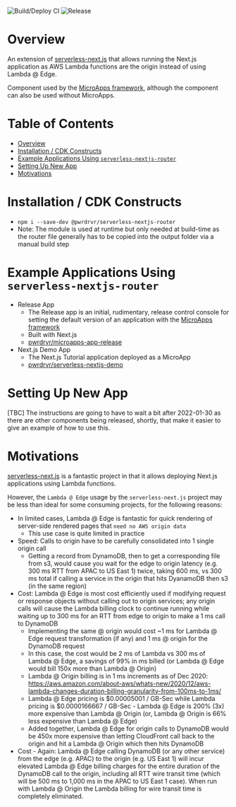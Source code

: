 ![Build/Deploy CI](https://github.com/pwrdrvr/serverless-nextjs-router/actions/workflows/build.yml/badge.svg) ![Release](https://github.com/pwrdrvr/serverless-nextjs-router/actions/workflows/release.yml/badge.svg)

# Overview

An extension of [serverless-next.js](https://github.com/serverless-nextjs/serverless-next.js) that allows running the Next.js application as AWS Lambda functions are the origin instead of using Lambda @ Edge.

Component used by the [MicroApps framework](https://github.com/pwrdrvr/microapps-core), although the component can also be used without MicroApps.

# Table of Contents <!-- omit in toc -->

- [Overview](#overview)
- [Installation / CDK Constructs](#installation--cdk-constructs)
- [Example Applications Using `serverless-nextjs-router`](#example-applications-using-serverless-nextjs-router)
- [Setting Up New App](#setting-up-new-app)
- [Motivations](#motivations)

# Installation / CDK Constructs

- `npm i --save-dev @pwrdrvr/serverless-nextjs-router`
- Note: The module is used at runtime but only needed at build-time as the router file generally has to be copied into the output folder via a manual build step

# Example Applications Using `serverless-nextjs-router`

- Release App
  - The Release app is an initial, rudimentary, release control console for setting the default version of an application with the [MicroApps framework](https://github.com/pwrdrvr/microapps-core)
  - Built with Next.js
  - [pwrdrvr/microapps-app-release](https://github.com/pwrdrvr/microapps-app-release)
- Next.js Demo App
  - The Next.js Tutorial application deployed as a MicroApp
  - [pwrdrvr/serverless-nextjs-demo](https://github.com/pwrdrvr/serverless-nextjs-demo)

# Setting Up New App

[TBC] The instructions are going to have to wait a bit after 2022-01-30 as there are other components being released, shortly, that make it easier to give an example of how to use this.

# Motivations

[serverless-next.js](https://github.com/serverless-nextjs/serverless-next.js) is a fantastic project in that it allows deploying Next.js applications using Lambda functions.

However, the `Lambda @ Edge` usage by the `serverless-next.js` project may be less than ideal for some consuming projects, for the following reasons:

- In limited cases, Lambda @ Edge is fantastic for quick rendering of server-side rendered pages that `need no AWS origin data`
  - This use case is quite limited in practice
- Speed: Calls to origin have to be carefully consolidated into 1 single origin call
  - Getting a record from DynamoDB, then to get a corresponding file from s3, would cause you wait for the edge to origin latency (e.g. 300 ms RTT from APAC to US East 1) twice, taking 600 ms, vs 300 ms total if calling a service in the origin that hits DyanamoDB then s3 (in the same region)
- Cost: Lambda @ Edge is most cost efficiently used if modifying request or response objects without calling out to origin services; any origin calls will cause the Lambda billing clock to continue running while waiting up to 300 ms for an RTT from edge to origin to make a 1 ms call to DynamoDB
  - Implementing the same @ origin would cost ~1 ms for Lambda @ Edge request transformation (if any) and 1 ms @ origin for the DynamoDB request
  - In this case, the cost would be 2 ms of Lambda vs 300 ms of Lambda @ Edge, a savings of 99% in ms billed (or Lambda @ Edge would bill 150x more than Lambda @ Origin)
  - Lambda @ Origin billing is in 1 ms increments as of Dec 2020: https://aws.amazon.com/about-aws/whats-new/2020/12/aws-lambda-changes-duration-billing-granularity-from-100ms-to-1ms/
  - Lambda @ Edge pricing is $0.00005001 / GB-Sec while Lambda pricing is $0.0000166667 / GB-Sec - Lambda @ Edge is 200% (3x) more expensive than Lambda @ Origin (or, Lambda @ Origin is 66% less expensive than Lambda @ Edge)
  - Added together, Lambda @ Edge for origin calls to DynamoDB would be 450x more expensive than letting CloudFront call back to the origin and hit a Lambda @ Origin which then hits DynamoDB
- Cost - Again: Lambda @ Edge calling DynamoDB (or any other service) from the edge (e.g. APAC) to the origin (e.g. US East 1) will incur elevated Lambda @ Edge billing charges for the entire duration of the DynamoDB call to the origin, including all RTT wire transit time (which will be 500 ms to 1,000 ms in the APAC to US East 1 case). When run with Lambda @ Origin the Lambda billing for wire transit time is completely eliminated.
